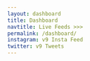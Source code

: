 ```yaml
---
layout: dashboard
title: Dashboard
navtitle: Live Feeds >>>
permalink: /dashboard/
instagram: v9 Insta Feed
twitter: v9 Tweets
---
```



